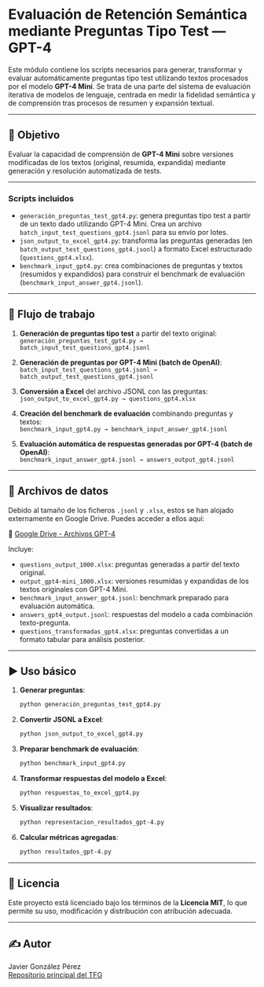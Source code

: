 # Evaluación de Retención Semántica mediante Preguntas Tipo Test — GPT-4

Este módulo contiene los scripts necesarios para generar, transformar y evaluar automáticamente preguntas tipo test utilizando textos procesados por el modelo **GPT-4 Mini**. Se trata de una parte del sistema de evaluación iterativa de modelos de lenguaje, centrada en medir la fidelidad semántica y de comprensión tras procesos de resumen y expansión textual.

---

## 🧠 Objetivo

Evaluar la capacidad de comprensión de **GPT-4 Mini** sobre versiones modificadas de los textos (original, resumida, expandida) mediante generación y resolución automatizada de tests.

---

### Scripts incluidos

- `generación_preguntas_test_gpt4.py`: genera preguntas tipo test a partir de un texto dado utilizando GPT-4 Mini. Crea un archivo `batch_input_test_questions_gpt4.jsonl` para su envío por lotes.
- `json_output_to_excel_gpt4.py`: transforma las preguntas generadas (en `batch_output_test_questions_gpt4.jsonl`) a formato Excel estructurado (`questions_gpt4.xlsx`).
- `benchmark_input_gpt4.py`: crea combinaciones de preguntas y textos (resumidos y expandidos) para construir el benchmark de evaluación (`benchmark_input_answer_gpt4.jsonl`).


---

## 🔁 Flujo de trabajo

1. **Generación de preguntas tipo test** a partir del texto original:  
   `generación_preguntas_test_gpt4.py → batch_input_test_questions_gpt4.jsonl`

2. **Generación de preguntas por GPT-4 Mini (batch de OpenAI)**:  
   `batch_input_test_questions_gpt4.jsonl → batch_output_test_questions_gpt4.jsonl`

3. **Conversión a Excel** del archivo JSONL con las preguntas:  
   `json_output_to_excel_gpt4.py → questions_gpt4.xlsx`

4. **Creación del benchmark de evaluación** combinando preguntas y textos:  
   `benchmark_input_gpt4.py → benchmark_input_answer_gpt4.jsonl`

5. **Evaluación automática de respuestas generadas por GPT-4 (batch de OpenAI)**:  
   `benchmark_input_answer_gpt4.jsonl → answers_output_gpt4.jsonl`

---

## 📁 Archivos de datos

Debido al tamaño de los ficheros `.jsonl` y `.xlsx`, estos se han alojado externamente en Google Drive. Puedes acceder a ellos aquí:

📎 [Google Drive - Archivos GPT-4](https://drive.google.com/drive/folders/1Ox28iNqlJ3ftdcZLCcHMAQPfhQtW-zZ8)

Incluye:
- `questions_output_1000.xlsx`: preguntas generadas a partir del texto original.
- `output_gpt4-mini_1000.xlsx`: versiones resumidas y expandidas de los textos originales con GPT-4 Mini.
- `benchmark_input_answer_gpt4.jsonl`: benchmark preparado para evaluación automática.
- `answers_gpt4_output.jsonl`: respuestas del modelo a cada combinación texto-pregunta.
- `questions_transformadas_gpt4.xlsx`: preguntas convertidas a un formato tabular para análisis posterior.

---

## ▶️ Uso básico

1. **Generar preguntas**:
   ```bash
   python generación_preguntas_test_gpt4.py
   ```

2. **Convertir JSONL a Excel**:
   ```bash
   python json_output_to_excel_gpt4.py
   ```

3. **Preparar benchmark de evaluación**:
   ```bash
   python benchmark_input_gpt4.py
   ```

4. **Transformar respuestas del modelo a Excel**:
   ```bash
   python respuestas_to_excel_gpt4.py
   ```

5. **Visualizar resultados**:
   ```bash
   python representacion_resultados_gpt-4.py
   ```

6. **Calcular métricas agregadas**:
   ```bash
   python resultados_gpt-4.py
   ```

---

## 📄 Licencia

Este proyecto está licenciado bajo los términos de la **Licencia MIT**, lo que permite su uso, modificación y distribución con atribución adecuada.

---

## ✍️ Autor

Javier González Pérez  
[Repositorio principal del TFG](https://github.com/JAVIERTEL/TFG)
